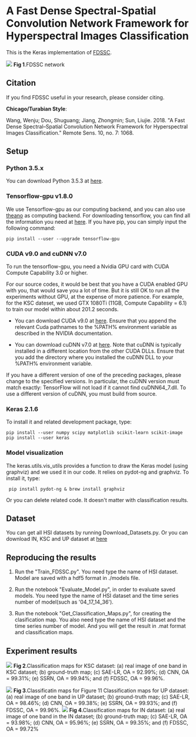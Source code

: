 
# A Fast Dense Spectral-Spatial Convolution Network Framework for Hyperspectral Images Classification
This is the Keras implementation of [FDSSC](http://www.mdpi.com/2072-4292/10/7/1068).

![](http://www.mdpi.com/remotesensing/remotesensing-10-01068/article_deploy/html/images/remotesensing-10-01068-g006.png)
**Fig 1**.FDSSC network

## Citation
If you find FDSSC useful in your research, please consider citing.

**Chicago/Turabian Style**:

Wang, Wenju; Dou, Shuguang; Jiang, Zhongmin; Sun, Liujie.	2018. "A Fast Dense Spectral–Spatial Convolution Network Framework for Hyperspectral Images Classification." Remote Sens. 10, no. 7: 1068.

## Setup
### **Python 3.5.x**
 
You can download Python 3.5.3 at [here](https://www.python.org/downloads/release/python-353/).

### **Tensorflow-gpu v1.8.0**
 
We use Tensorflow-gpu as our computing backend, and you can also use [theano](http://deeplearning.net/software/theano/install.html) as computing backend. For downloading tensorflow, you can find all the information you need at [here](https://www.tensorflow.org/install/). 
If you have pip, you can simply input the following command:

    pip install --user --upgrade tensorflow-gpu
    
### **CUDA v9.0 and cuDNN v7.0**
To run the tensorflow-gpu, you need a Nvidia GPU card with CUDA Compute Capability 3.0 or higher. 

For our source codes, it would be best that you have a CUDA enabled GPU with you, that would save you a lot of time. But it is still OK to run all the experiments without GPU, at the expense of more patience. For example, for the KSC dateset, we used GTX 1080Ti (11GB, Compute Capability = 6.1) to train our model within about 201.2 seconds.  

+ You can download CUDA v9.0 at [here](https://developer.nvidia.com/cuda-90-download-archive). Ensure that you append the relevant Cuda pathnames to the %PATH% environment variable as described in the NVIDIA documentation.

+ You can dowmload cuDNN v7.0 at [here](https://developer.nvidia.com/rdp/cudnn-archive). Note that cuDNN is typically installed in a different location from the other CUDA DLLs. Ensure that you add the directory where you installed the cuDNN DLL to your %PATH% environment variable.

If you have a different version of one of the preceding packages, please change to the specified versions. In particular, the cuDNN version must match exactly: TensorFlow will not load if it cannot find cuDNN64_7.dll. To use a different version of cuDNN, you must build from source.

### **Keras 2.1.6**
To install it and related development package, type:

    pip install --user numpy scipy matplotlib scikit-learn scikit-image
    pip install --user keras


### **Model visualization**
The keras.utils.vis_utils provides a function to draw the Keras model (using graphviz) and we used it in our code. It relies on pydot-ng and graphviz. To install it, type:

     pip install pydot-ng & brew install graphviz
   
Or you can delete related code. It doesn't matter with classification results.
## Dataset
You can get all HSI datasets by running Download_Datasets.py.
Or you can download IN, KSC and UP dataset at [here](http://www.ehu.eus/ccwintco/index.php?title=Hyperspectral_Remote_Sensing_Scenes)

## Reproducing the results
1) Run the "Train_FDSSC.py". You need type the name of HSI dataset. Model are saved with a hdf5 format in ./models file.

2) Run the notebook "Evaluate_Model.py", in order to evaluate saved models. You need type the name of HSI dataset and the time series number of model(such as '04\_17\_14\_36').

3) Run the notebook "Get\_Classification\_Maps.py", for creating the clasification map. You also need type the name of HSI dataset and the time series number of model. And you will get the result in .mat format and classification maps.

## Experiment results
![](http://www.mdpi.com/remotesensing/remotesensing-10-01068/article_deploy/html/images/remotesensing-10-01068-g010.png)
**Fig 2**.Classification maps for KSC dataset: (a) real image of one band in KSC dataset; (b) ground-truth map; (c) SAE-LR, OA = 92.99%; (d) CNN, OA = 99.31%; (e) SSRN, OA = 99.94%; and (f) FDSSC, OA = 99.96%.

![](http://www.mdpi.com/remotesensing/remotesensing-10-01068/article_deploy/html/images/remotesensing-10-01068-g011.png)
**Fig 3**.Classificatin maps for Figure 11 Classification maps for UP dataset: (a) real image of one band in UP dataset; (b) ground-truth map; (c) SAE-LR, OA = 98.46%; (d) CNN, OA = 99.38%; (e) SSRN, OA = 99.93%; and (f) FDSSC, OA = 99.96%.
![](http://www.mdpi.com/remotesensing/remotesensing-10-01068/article_deploy/html/images/remotesensing-10-01068-g012.png)
**Fig 4**.Classification maps for IN dataset: (a) real image of one band in the IN dataset; (b) ground-truth map; (c) SAE-LR, OA = 93.98%; (d) CNN, OA = 95.96%; (e) SSRN, OA = 99.35%; and (f) FDSSC, OA = 99.72%
